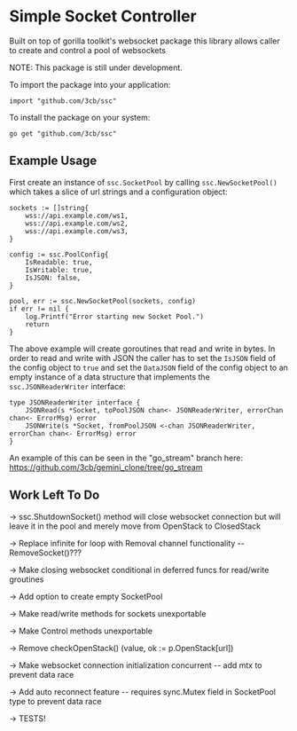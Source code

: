 # Simple Socket Controller
Built on top of gorilla toolkit's websocket package this library allows caller to create and control a pool of websockets

NOTE: This package is still under development.

To import the package into your application:

```
import "github.com/3cb/ssc"
```

To install the package on your system:

```
go get "github.com/3cb/ssc"
```


## Example Usage

First create an instance of `ssc.SocketPool` by calling `ssc.NewSocketPool()` which takes a slice of url strings and a configuration object:
```
sockets := []string{
    wss://api.example.com/ws1,
    wss://api.example.com/ws2,
    wss://api.example.com/ws3,
}

config := ssc.PoolConfig{
    IsReadable: true,
    IsWritable: true,
    IsJSON: false,
}

pool, err := ssc.NewSocketPool(sockets, config)
if err != nil {
    log.Printf("Error starting new Socket Pool.")
	return
}
```

The above example will create goroutines that read and write in bytes.  In order to read and write with JSON the caller has to set the `IsJSON` field of the config object to `true` and set the `DataJSON` field of the config object to an empty instance of a data structure that implements the `ssc.JSONReaderWriter` interface:

```
type JSONReaderWriter interface {
	JSONRead(s *Socket, toPoolJSON chan<- JSONReaderWriter, errorChan chan<- ErrorMsg) error
	JSONWrite(s *Socket, fromPoolJSON <-chan JSONReaderWriter, errorChan chan<- ErrorMsg) error
}
```

An example of this can be seen in the "go_stream" branch here: https://github.com/3cb/gemini_clone/tree/go_stream

## Work Left To Do

-> ssc.ShutdownSocket() method will close websocket connection but will leave it in the pool and merely move from OpenStack to ClosedStack

-> Replace infinite for loop with Removal channel functionality -- RemoveSocket()???

-> Make closing websocket conditional in deferred funcs for read/write groutines

-> Add option to create empty SocketPool

-> Make read/write methods for sockets unexportable

-> Make Control methods unexportable

-> Remove checkOpenStack() (value, ok := p.OpenStack[url])

-> Make websocket connection initialization concurrent -- add mtx to prevent data race

-> Add auto reconnect feature -- requires sync.Mutex field in SocketPool type to prevent data race

-> TESTS!